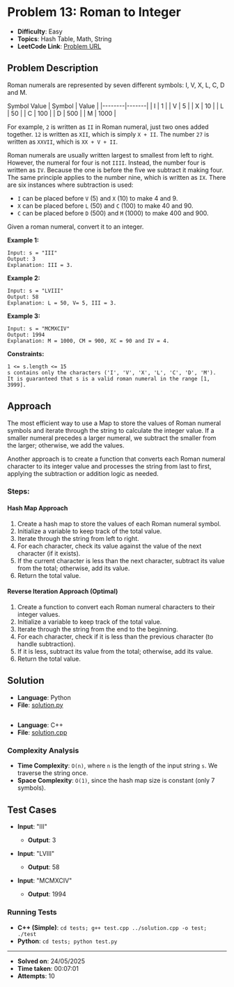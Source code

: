 # Problem 13: Roman to Integer

- **Difficulty**: Easy
- **Topics**: Hash Table, Math, String
- **LeetCode Link**: [Problem URL](https://leetcode.com/problems/roman-to-integer/)

## Problem Description

Roman numerals are represented by seven different symbols: I, V, X, L, C, D and M.

Symbol Value
| Symbol | Value |
|--------|-------|
| I | 1 |
| V | 5 |
| X | 10 |
| L | 50 |
| C | 100 |
| D | 500 |
| M | 1000 |

For example, `2` is written as `II` in Roman numeral, just two ones added together. `12` is written as `XII`, which is simply `X + II`. The number `27` is written as `XXVII`, which is `XX + V + II`.

Roman numerals are usually written largest to smallest from left to right. However, the numeral for four is not `IIII`. Instead, the number four is written as `IV`. Because the one is before the five we subtract it making four. The same principle applies to the number nine, which is written as `IX`. There are six instances where subtraction is used:

- `I` can be placed before `V` (5) and `X` (10) to make 4 and 9.
- `X` can be placed before `L` (50) and `C` (100) to make 40 and 90.
- `C` can be placed before `D` (500) and `M` (1000) to make 400 and 900.

Given a roman numeral, convert it to an integer.

**Example 1:**

```plaintext
Input: s = "III"
Output: 3
Explanation: III = 3.
```

**Example 2:**

```plaintext
Input: s = "LVIII"
Output: 58
Explanation: L = 50, V= 5, III = 3.
```

**Example 3:**

```plaintext
Input: s = "MCMXCIV"
Output: 1994
Explanation: M = 1000, CM = 900, XC = 90 and IV = 4.
```

**Constraints:**

```plaintext
1 <= s.length <= 15
s contains only the characters ('I', 'V', 'X', 'L', 'C', 'D', 'M').
It is guaranteed that s is a valid roman numeral in the range [1, 3999].
```

## Approach

The most efficient way to use a Map to store the values of Roman numeral symbols and iterate through the string to calculate the integer value. If a smaller numeral precedes a larger numeral, we subtract the smaller from the larger; otherwise, we add the values.

Another approach is to create a function that converts each Roman numeral character to its integer value and processes the string from last to first, applying the subtraction or addition logic as needed.

### Steps:

#### Hash Map Approach

1. Create a hash map to store the values of each Roman numeral symbol.
2. Initialize a variable to keep track of the total value.
3. Iterate through the string from left to right.
4. For each character, check its value against the value of the next character (if it exists).
5. If the current character is less than the next character, subtract its value from the total; otherwise, add its value.
6. Return the total value.

#### Reverse Iteration Approach (Optimal)

1. Create a function to convert each Roman numeral characters to their integer values.
2. Initialize a variable to keep track of the total value.
3. Iterate through the string from the end to the beginning.
4. For each character, check if it is less than the previous character (to handle subtraction).
5. If it is less, subtract its value from the total; otherwise, add its value.
6. Return the total value.

## Solution

- **Language**: Python
- **File**: [solution.py](solution.py)

##

- **Language**: C++
- **File**: [solution.cpp](solution.cpp)

### Complexity Analysis

- **Time Complexity**: `O(n)`, where `n` is the length of the input string `s`. We traverse the string once.
- **Space Complexity**: `O(1)`, since the hash map size is constant (only 7 symbols).

## Test Cases

- **Input**: "III"

  - **Output**: 3

- **Input**: "LVIII"

  - **Output**: 58

- **Input**: "MCMXCIV"
  - **Output**: 1994

### Running Tests

- **C++ (Simple)**: `cd tests; g++ test.cpp ../solution.cpp -o test; ./test`
- **Python**: `cd tests; python test.py`

---

- **Solved on**: 24/05/2025
- **Time taken**: 00:07:01
- **Attempts**: 10
